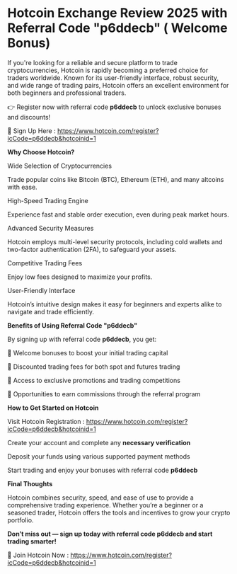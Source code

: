 # Hotcoin Exchange Review 2025  with Referral Code "p6ddecb" ( Welcome Bonus)

If you're looking for a reliable and secure platform to trade cryptocurrencies, Hotcoin is rapidly becoming a preferred choice for traders worldwide. Known for its user-friendly interface, robust security, and wide range of trading pairs, Hotcoin offers an excellent environment for both beginners and professional traders.

👉 Register now with referral code **p6ddecb** to unlock exclusive bonuses and discounts!

🔗 Sign Up Here : https://www.hotcoin.com/register?icCode=p6ddecb&hotcoinid=1

**Why Choose Hotcoin?**

Wide Selection of Cryptocurrencies

Trade popular coins like Bitcoin (BTC), Ethereum (ETH), and many altcoins with ease.

High-Speed Trading Engine

Experience fast and stable order execution, even during peak market hours.

Advanced Security Measures

Hotcoin employs multi-level security protocols, including cold wallets and two-factor authentication (2FA), to safeguard your assets.

Competitive Trading Fees

Enjoy low fees designed to maximize your profits.

User-Friendly Interface

Hotcoin’s intuitive design makes it easy for beginners and experts alike to navigate and trade efficiently.

**Benefits of Using Referral Code "p6ddecb"**

By signing up with referral code **p6ddecb**, you get:

🎁 Welcome bonuses to boost your initial trading capital

💸 Discounted trading fees for both spot and futures trading

🎉 Access to exclusive promotions and trading competitions

🤝 Opportunities to earn commissions through the referral program

**How to Get Started on Hotcoin**

Visit Hotcoin Registration : https://www.hotcoin.com/register?icCode=p6ddecb&hotcoinid=1

Create your account and complete any **necessary verification**

Deposit your funds using various supported payment methods

Start trading and enjoy your bonuses with referral code **p6ddecb**

**Final Thoughts**

Hotcoin combines security, speed, and ease of use to provide a comprehensive trading experience. Whether you’re a beginner or a seasoned trader, Hotcoin offers the tools and incentives to grow your crypto portfolio.

**Don’t miss out — sign up today with referral code p6ddecb and start trading smarter!**

🔗 Join Hotcoin Now : https://www.hotcoin.com/register?icCode=p6ddecb&hotcoinid=1

